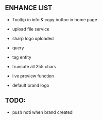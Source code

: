 ## ENHANCE LIST
- Tooltip in info & copy button in home page.
- upload file service
- sharp logo uploaded
- query

- tag entity
- truncate all 255 chars
- live preview function
- default brand logo

## TODO:
- push noti when brand created